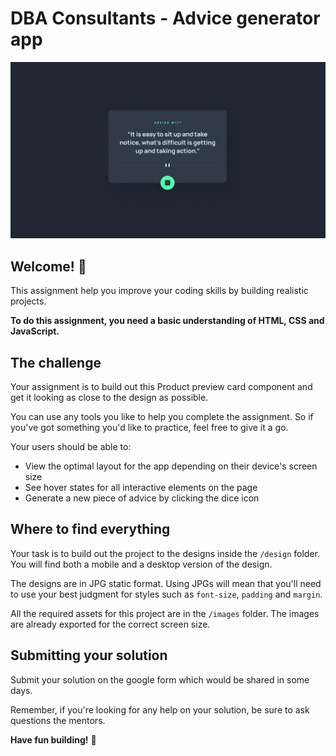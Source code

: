 # DBA Consultants - Advice generator app

![Design preview for the Advice generator app coding challenge](preview.jpg)

## Welcome! 👋

This assignment help you improve your coding skills by building realistic projects.

**To do this assignment, you need a basic understanding of HTML, CSS and JavaScript.**

## The challenge

Your assignment is to build out this Product preview card component and get it looking as close to the design as possible.

You can use any tools you like to help you complete the assignment. So if you've got something you'd like to practice, feel free to give it a go.

Your users should be able to:

- View the optimal layout for the app depending on their device's screen size
- See hover states for all interactive elements on the page
- Generate a new piece of advice by clicking the dice icon

## Where to find everything

Your task is to build out the project to the designs inside the `/design` folder. You will find both a mobile and a desktop version of the design.

The designs are in JPG static format. Using JPGs will mean that you'll need to use your best judgment for styles such as `font-size`, `padding` and `margin`.

All the required assets for this project are in the `/images` folder. The images are already exported for the correct screen size.

## Submitting your solution

Submit your solution on the google form which would be shared in some days.

Remember, if you're looking for any help on your solution, be sure to ask questions the mentors.

**Have fun building!** 🚀
